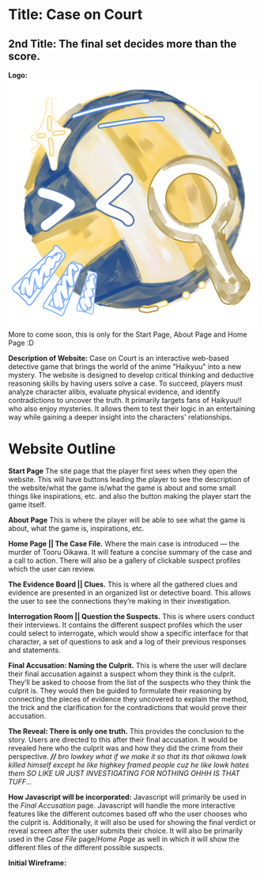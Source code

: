 # Title: __Case on Court__ 
## 2nd Title: __The final set decides more than the score.__

**Logo:** ![Favicon for Home Page (haha the cute one)](favicon1.png) More to come soon, this is only for the Start Page, About Page and Home Page :D

**Description of Website:** Case on Court is an interactive web-based detective game that brings the world of the anime "Haikyuu" into a new mystery. The website is designed to develop critical thinking and deductive reasoning skills by having users solve a case. To succeed, players must analyze character alibis, evaluate physical evidence, and identify contradictions to uncover the truth. It primarily targets fans of Haikyuu!! who also enjoy mysteries. It allows them to test their logic in an entertaining way while gaining a deeper insight into the characters' relationships.

# __Website Outline__

**Start Page**
    The site page that the player first sees when they open the website. This will have buttons leading the player to see the description of the website/what the game is/what the game is about and some small things like inspirations, etc. and also the button making the player start the game itself.

**About Page**
	This is where the player will be able to see what the game is about, what the game is, inspirations, etc.

**__Home Page__ || The Case File.**
	Where the main case is introduced — the murder of Tooru Oikawa. It will feature a concise summary of the case and a call to action. There will also be a gallery of clickable suspect profiles which the user can review. 

**__The Evidence Board__ || Clues.**
	This is where all the gathered clues and evidence are presented in an organized list or detective board. This allows the user to see the connections they’re making in their investigation.

**__Interrogation Room__ || Question the Suspects.**
	This is where users conduct their interviews. It contains the different suspect profiles which the user could select to interrogate, which would show a specific interface for that character, a set of questions to ask and a log of their previous responses and statements.

**__Final Accusation__: Naming the Culprit.**
	This is where the user will declare their final accusation against a suspect whom they think is the culprit. They’ll be asked to choose from the list of the suspects who they think the culprit is. They would then be guided to formulate their reasoning by connecting the pieces of evidence they uncovered to explain the method, the trick and the clarification for the contradictions that would prove their accusation. 

**__The Reveal__: There is only one truth.**
	This provides the conclusion to the story. Users are directed to this after their final accusation. It would be revealed here who the culprit was and how they did the crime from their perspective. 
***//** bro lowkey what if we make it so that its that oikawa lowk killed himself except he like highkey framed people cuz he like lowk hates them SO LIKE UR JUST INVESTIGATING FOR NOTHING OHHH IS THAT TUFF...*

**How Javascript will be incorporated:** Javascript will primarily be used in the *Final Accusation* page. Javascript will handle the more interactive features like the different outcomes based off who the user chooses who the culprit is. Additionally, it will also be used for showing the final verdict or reveal screen after the user submits their choice. It will also be primarily used in the *Case File* page/*Home Page* as well in which it will show the different files of the different possible suspects.

**Initial Wireframe:** 